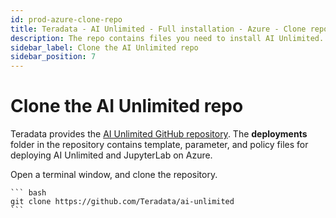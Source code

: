 ```yaml
---
id: prod-azure-clone-repo
title: Teradata - AI Unlimited - Full installation - Azure - Clone repo
description: The repo contains files you need to install AI Unlimited.
sidebar_label: Clone the AI Unlimited repo
sidebar_position: 7
---
```


# Clone the AI Unlimited repo

Teradata provides the [AI Unlimited GitHub repository](https://github.com/Teradata/ai-unlimited). The **deployments** folder in the repository contains template, parameter, and policy files for deploying AI Unlimited and JupyterLab on Azure. 

Open a terminal window, and clone the repository. 

    ``` bash
    git clone https://github.com/Teradata/ai-unlimited
    ```
  
 
